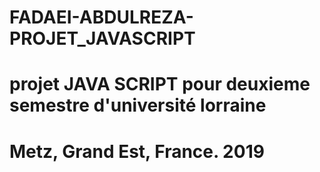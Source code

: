 # FADAEI-ABDULREZA-PROJET_JAVASCRIPT
# projet JAVA SCRIPT pour deuxieme semestre d'université lorraine 
# Metz, Grand Est, France. 2019
